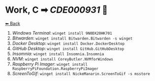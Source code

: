 # Work, C ➡ _CDE000931_ 💼

[⬅ Back](./README.md)

1. _Windows Terminal_: `winget install 9N0DX20HK701`
2. _Bitwarden_: `winget install Bitwarden.Bitwarden -s winget`
2. _Docker Desktop_: `winget install Docker.DockerDesktop`
2. _GitHub Desktop_: `winget install GitHub.GitHubDesktop`
2. _Insomnia_: `winget install Insomnia.Insomnia`
2. _NVM_: `winget install CoreyButler.NVMforWindows`
2. _Raspberry Pi Imager_: `winget install RaspberryPiFoundation.RaspberryPiImager`
2. _ScreenToGif_: `winget install NickeManarin.ScreenToGif -s msstore`
